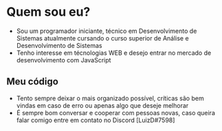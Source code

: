 # Quem sou eu?

- Sou um programador iniciante, técnico em Desenvolvimento de Sistemas atualmente cursando o curso superior de Análise e Desenvolvimento de Sistemas
- Tenho interesse em técnologias WEB e desejo entrar no mercado de desenvolvimento com JavaScript

## Meu código

- Tento sempre deixar o mais organizado possível, críticas são bem vindas em caso de erro ou apenas algo que deseje melhorar
- É sempre bom conversar e cooperar com pessoas novas, caso queira falar comigo entre em contato no Discord [LuizD#7598]
